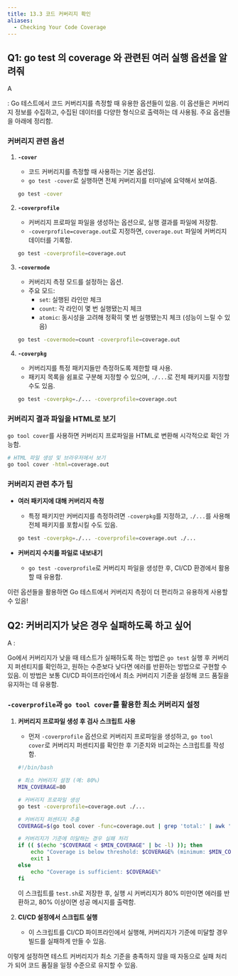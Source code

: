 ```yaml
---
title: 13.3 코드 커버리지 확인
aliases:
  - Checking Your Code Coverage
---
```


## Q1: go test 의 coverage 와 관련된 여러 실행 옵션을 알려줘

A

: Go 테스트에서 코드 커버리지를 측정할 때 유용한 옵션들이 있음. 이 옵션들은 커버리지 정보를 수집하고, 수집된 데이터를 다양한 형식으로 출력하는 데 사용됨. 주요 옵션들을 아래에 정리함.

### 커버리지 관련 옵션

1. **`-cover`**
   - 코드 커버리지를 측정할 때 사용하는 기본 옵션임.
   - `go test -cover`로 실행하면 전체 커버리지를 터미널에 요약해서 보여줌.
   
   ```bash
   go test -cover
   ```

2. **`-coverprofile`**
   - 커버리지 프로파일 파일을 생성하는 옵션으로, 실행 결과를 파일에 저장함.
   - `-coverprofile=coverage.out`로 지정하면, `coverage.out` 파일에 커버리지 데이터를 기록함.
   
   ```bash
   go test -coverprofile=coverage.out
   ```

3. **`-covermode`**
   - 커버리지 측정 모드를 설정하는 옵션.
   - 주요 모드:
     - `set`: 실행된 라인만 체크
     - `count`: 각 라인이 몇 번 실행됐는지 체크
     - `atomic`: 동시성을 고려해 정확히 몇 번 실행됐는지 체크 (성능이 느릴 수 있음)
   
   ```bash
   go test -covermode=count -coverprofile=coverage.out
   ```

4. **`-coverpkg`**
   - 커버리지를 특정 패키지들만 측정하도록 제한할 때 사용.
   - 패키지 목록을 쉼표로 구분해 지정할 수 있으며, `./...`로 전체 패키지를 지정할 수도 있음.
   
   ```bash
   go test -coverpkg=./... -coverprofile=coverage.out
   ```

### 커버리지 결과 파일을 HTML로 보기

`go tool cover`를 사용하면 커버리지 프로파일을 HTML로 변환해 시각적으로 확인 가능함.

```bash
# HTML 파일 생성 및 브라우저에서 보기
go tool cover -html=coverage.out
```

### 커버리지 관련 추가 팁

- **여러 패키지에 대해 커버리지 측정**
  - 특정 패키지만 커버리지를 측정하려면 `-coverpkg`를 지정하고, `./...`를 사용해 전체 패키지를 포함시킬 수도 있음.
  
  ```bash
  go test -coverpkg=./... -coverprofile=coverage.out ./...
  ```

- **커버리지 수치를 파일로 내보내기**
  - `go test -coverprofile`로 커버리지 파일을 생성한 후, CI/CD 환경에서 활용할 때 유용함.

이런 옵션들을 활용하면 Go 테스트에서 커버리지 측정이 더 편리하고 유용하게 사용할 수 있음!

## Q2: 커버리지가 낮은 경우 실패하도록 하고 싶어

A :

Go에서 커버리지가 낮을 때 테스트가 실패하도록 하는 방법은 `go test` 실행 후 커버리지 퍼센티지를 확인하고, 원하는 수준보다 낮다면 에러를 반환하는 방법으로 구현할 수 있음. 이 방법은 보통 CI/CD 파이프라인에서 최소 커버리지 기준을 설정해 코드 품질을 유지하는 데 유용함.

### `-coverprofile`과 `go tool cover`를 활용한 최소 커버리지 설정

1. **커버리지 프로파일 생성 후 검사 스크립트 사용**
    - 먼저 `-coverprofile` 옵션으로 커버리지 프로파일을 생성하고, `go tool cover`로 커버리지 퍼센티지를 확인한 후 기준치와 비교하는 스크립트를 작성함.

   ```bash
   #!/bin/bash
   
   # 최소 커버리지 설정 (예: 80%)
   MIN_COVERAGE=80

   # 커버리지 프로파일 생성
   go test -coverprofile=coverage.out ./...

   # 커버리지 퍼센티지 추출
   COVERAGE=$(go tool cover -func=coverage.out | grep 'total:' | awk '{print $3}' | sed 's/%//')

   # 커버리지가 기준에 미달하는 경우 실패 처리
   if (( $(echo "$COVERAGE < $MIN_COVERAGE" | bc -l) )); then
       echo "Coverage is below threshold: $COVERAGE% (minimum: $MIN_COVERAGE%)"
       exit 1
   else
       echo "Coverage is sufficient: $COVERAGE%"
   fi
   ```

   이 스크립트를 `test.sh`로 저장한 후, 실행 시 커버리지가 80% 미만이면 에러를 반환하고, 80% 이상이면 성공 메시지를 출력함.

2. **CI/CD 설정에서 스크립트 실행**
    - 이 스크립트를 CI/CD 파이프라인에서 실행해, 커버리지가 기준에 미달할 경우 빌드를 실패하게 만들 수 있음.

이렇게 설정하면 테스트 커버리지가 최소 기준을 충족하지 않을 때 자동으로 실패 처리가 되어 코드 품질을 일정 수준으로 유지할 수 있음.

